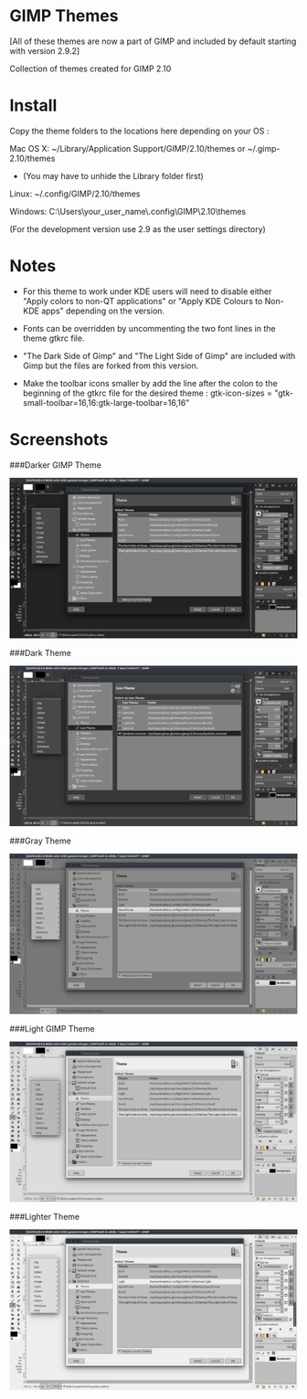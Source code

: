 GIMP Themes
===

[All of these themes are now a part of GIMP and included by default starting with version 2.9.2]

Collection of themes created for GIMP 2.10


Install
===


Copy the theme folders to the locations here depending on your OS :  

Mac OS X: ~/Library/Application Support/GIMP/2.10/themes   or   ~/.gimp-2.10/themes  

  * (You may have to unhide the Library folder first)  

Linux: ~/.config/GIMP/2.10/themes  

Windows: C:\Users\your_user_name\\.config\GIMP\2.10\themes  

(For the development version use 2.9 as the user settings directory)  


Notes
===

  * For this theme to work under KDE users will need to disable either "Apply colors to non-QT applications" or "Apply KDE Colours to Non-KDE apps" depending on the version.

  * Fonts can be overridden by uncommenting the two font lines in the theme gtkrc file.

  * "The Dark Side of Gimp" and "The Light Side of Gimp" are included with Gimp but the files are forked from this version.
  
  * Make the toolbar icons smaller by add the line after the colon to the beginning of the gtkrc file for the desired theme : gtk-icon-sizes = "gtk-small-toolbar=16,16:gtk-large-toolbar=16,16"
  

Screenshots
===

  
###Darker GIMP Theme   

![alt text](https://raw.githubusercontent.com/Draekko-RAND/gimp-themes/gimp-2_10/screenshots/tdsog.png "The Dark Side of GIMP theme")  

  
###Dark Theme  

![alt text](https://raw.githubusercontent.com/Draekko-RAND/gimp-themes/gimp-2_10/screenshots/dark.png "Dark theme")  

  
###Gray Theme  

![alt text](https://raw.githubusercontent.com/Draekko-RAND/gimp-themes/gimp-2_10/screenshots/sog.png "Sea of Gray theme")  

  
###Light GIMP Theme

![alt text](https://raw.githubusercontent.com/Draekko-RAND/gimp-themes/gimp-2_10/screenshots/tlsog.png "The Light Side of GIMP theme")  

  
###Lighter Theme  

![alt text](https://raw.githubusercontent.com/Draekko-RAND/gimp-themes/gimp-2_10/screenshots/light.png "Light theme")  



  
